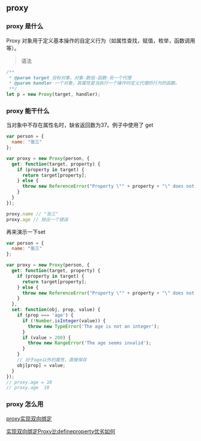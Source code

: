 ## proxy

### proxy 是什么
Proxy 对象用于定义基本操作的自定义行为（如属性查找，赋值，枚举，函数调用等）。
> 语法
```js
/**
 * @param target 目标对象，对象-数组-函数-另一个代理
 * @param handler 一个对象，其属性是当执行一个操作时定义代理的行为的函数。
 **/
let p = new Proxy(target, handler);
```
### proxy 能干什么
当对象中不存在属性名时，缺省返回数为37。例子中使用了 get
```js
var person = {
  name: "张三"
};

var proxy = new Proxy(person, {
  get: function(target, property) {
    if (property in target) {
      return target[property];
    } else {
      throw new ReferenceError("Property \"" + property + "\" does not exist.");
    }
  }
});

proxy.name // "张三"
proxy.age // 抛出一个错误
```
再来演示一下set
```js
var person = {
  name: "张三"
};

var proxy = new Proxy(person, {
  get: function(target, property) {
    if (property in target) {
      return target[property];
    } else {
      throw new ReferenceError("Property \"" + property + "\" does not exist.");
    }
  },
  set: function(obj, prop, value) {
    if (prop === 'age') {
      if (!Number.isInteger(value)) {
        throw new TypeError('The age is not an integer');
      }
      if (value > 200) {
        throw new RangeError('The age seems invalid');
      }
    }
    // 对于age以外的属性，直接保存
    obj[prop] = value;
  }
});
// proxy.age = 10
// proxy.age  10
```

### proxy  怎么用
[proxy实现双向绑定](../demo/proxy/proxy.html)

[实现双向绑定Proxy比defineproperty优劣如何](https://www.jianshu.com/p/2df6dcddb0d7)
